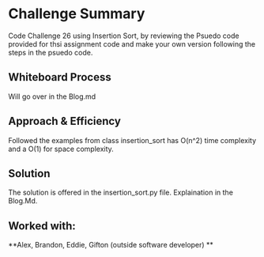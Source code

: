# Challenge Summary
Code Challenge 26 using Insertion Sort, by reviewing the Psuedo code provided for thsi assignment code and make your own version following the steps in the psuedo code.

## Whiteboard Process
Will go over in the Blog.md

## Approach & Efficiency
Followed the examples from class
insertion_sort has O(n^2) time complexity and a O(1) for space complexity.

## Solution
The solution is offered in the insertion_sort.py file. Explaination in the Blog.Md.

## Worked with: 
**Alex, Brandon, Eddie, Gifton (outside software developer) **
